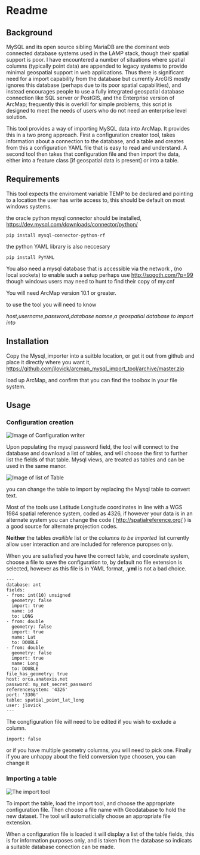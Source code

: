 # Readme  

## Background
MySQL and its open source sibling MariaDB are the dominant web connected database systems used in the LAMP stack, though their spatial support is poor. I have encountered a number of situations where spatial columns (typically point data) are appended to legacy systems to provide minimal geospatial support in web applications. Thus there is significant need for a import capability from the database but currently ArcGIS mostly ignores this database (perhaps due to its poor spatial capabilities), and instead encourages people to use a fully integrated geospatial database connection like SQL server or PostGIS, and the Enterprise version of ArcMap; frequently this is overkill for simple problems, this script is designed to meet the needs of users who do not need an enterprise level solution. 

This tool provides a way of importing MySQL data into ArcMap. It provides this in a two prong approach. First a configuration creator tool, takes information about a connection to the database, and a table and creates from this a configuration YAML file that is easy to read and understand. A second tool  then takes that configuration file and then import the data, either into a feature class [if geospatial data is present] or into a table.

## Requirements
This tool expects the enviroment variable TEMP to be declared and pointing to a location the user has write access to, this should be default on most windows systems.

the oracle python mysql connector should be installed, https://dev.mysql.com/downloads/connector/python/
```
pip install mysql-connector-python-rf
```
the python YAML library is also neccesary
```
pip install PyYAML
```
You also need a mysql database that is accessible via the network , (no local sockets) to enable such a setup perhaps use http://sogoth.com/?p=99 though windows users may need to hunt to find their copy of my.cnf

You will need ArcMap version 10.1 or greater.

to use the tool you will need to know

*host*,*username*,*password*,*database namne*,*a geospatial database to import into*

## Installation
Copy the Mysql_importer into a suitble location, or get it out from github and place it directly where you want it, https://github.com/jlovick/arcmap_mysql_import_tool/archive/master.zip 

load up ArcMap, and confirm that you can find the toolbox in your file system.

## Usage
### Configuration creation
![Image of Configuration writer](https://s3-us-west-2.amazonaws.com/jlovick-gis/mysql_importer/config_window.jpg)

Upon populating the mysql password field, the tool will connect to the database and download a list of tables, and will choose the first to further list the fields of that table. Mysql views, are treated as tables and can be used in the same manor.

![Image of list of Table](https://s3-us-west-2.amazonaws.com/jlovick-gis/mysql_importer/config-2.jpg)

you can change the table to import by replacing the Mysql table to convert text.

Most of the tools use Latitude Longitude coordinates in line with a WGS 1984 spatial reference system, coded as 4326, if however your data is in an alternate system you can change the code ( http://spatialreference.org/ ) is a good source for alternate projection codes.

**Neither** the tables *availible* list or the *columns to be imported* list currently allow user interaction and are included for reference puropses only.

When you are satisfied you have the correct table, and coordinate system, choose a file to save the configuration to, by default no file extension is selected, however as this file is in YAML format, **.yml** is not a bad choice.

```
---
database: ant
fields:
- from: int(10) unsigned
  geometry: false
  import: true
  name: id
  to: LONG
- from: double
  geometry: false
  import: true
  name: Lat
  to: DOUBLE
- from: double
  geometry: false
  import: true
  name: Long
  to: DOUBLE
file_has_geometry: true
host: orca.anatexis.net
password: my_not_secret_password
referencesystem: '4326'
port: '3306'
table: spatial_point_lat_long
user: jlovick
---
```
The congfiguration file will need to be edited if you wish to exclude a column.
```
import: false
```
or if you have multiple geometry columns, you will need to pick one.
Finally if you are unhappy about the field conversion type choosen, you can change it 

### Importing a table

![The import tool](https://s3-us-west-2.amazonaws.com/jlovick-gis/mysql_importer/import.jpg)

To import the table, load the import tool, and choose the appropriate configuration file. Then choose a file name with Geodatabase to hold the new dataset. The tool will automaticially choose an appropriate file extension.

When a configuration file is loaded it will display a list of the table fields, this is for information purposes only, and is taken from the database so indicats a suitable database conection can be made.
